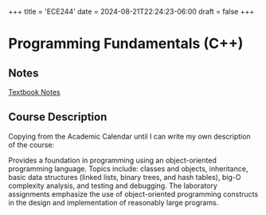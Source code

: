 +++
title = 'ECE244'
date = 2024-08-21T22:24:23-06:00
draft = false
+++

# Programming Fundamentals (C++)

## Notes
[Textbook Notes](/files/secondyear/ece244.pdf) 

## Course Description
Copying from the Academic Calendar until I can write my own description of the course:

Provides a foundation in programming using an object-oriented programming language. Topics include: classes and objects, inheritance, basic data structures (linked lists, binary trees, and hash tables), big-O complexity analysis, and testing and debugging. The laboratory assignments emphasize the use of object-oriented programming constructs in the design and implementation of reasonably large programs.